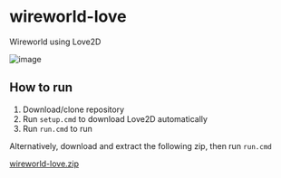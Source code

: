 # wireworld-love
Wireworld using Love2D

![image](https://github.com/EsportToys/wireworld-love/assets/98432183/21eac138-a6ca-474b-a15b-245bd4a08c9e)

## How to run

1. Download/clone repository
2. Run `setup.cmd` to download Love2D automatically
3. Run `run.cmd` to run

Alternatively, download and extract the following zip, then run `run.cmd` 

[wireworld-love.zip](https://github.com/EsportToys/wireworld-love/files/11778271/wireworld-love.zip)
